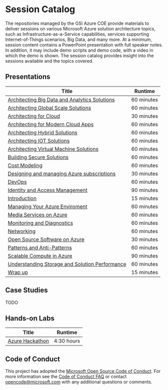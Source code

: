 # Session Catalog

The repositories managed by the GSI Azure COE provide materials to deliver sessions on various Microsoft Azure solution architecture topics, such as Infrastructure-as-a-Service capabilities, services supporting Internet-of-Things scenarios, Big Data, and many more. At a minimum, session content contains a PowerPoint presentation with full speaker notes. In addition, it may include demo scripts and demo code, with a video in which the demo is shown. The session catalog provides insight into the sessions available and the topics covered.

## Presentations
Title|Runtime
-------------|-------
[Architecting Big Data and Analytics Solutions](https://github.com/GSIAzureCOE/Big-Data)|60 minutes
[Architecting Global Scale Solutions](https://github.com/GSIAzureCOE/Global-Scale)|60 minutes
[Architecting for Cloud](https://github.com/GSIAzureCOE/Art-of-the-Possible)|30 minutes
[Architecting for Modern Cloud Apps](https://github.com/GSIAzureCOE/Modern-Apps)|60 minutes
[Architecting Hybrid Solutions](https://github.com/GSIAzureCOE/Hybrid)|60 minutes
[Architecting IOT Solutions](https://github.com/GSIAzureCOE/IOT)|60 minutes
[Architecting Virtual Machine Solutions](https://github.com/GSIAzureCOE/Virtual-Machine-Solutions)|60 minutes
[Building Secure Solutions](https://github.com/GSIAzureCOE/Secure-Solutions)|60 minutes
[Cost Modeling](https://github.com/GSIAzureCOE/Cost-Modeling)|60 minutes
[Designing and managing Azure subscriptions](https://github.com/GSIAzureCOE/Designing-and-Managing-Azure-Subscriptions)|30 minutes
[DevOps](https://github.com/GSIAzureCOE/DevOps)|60 minutes
[Identity and Access Management](https://github.com/GSIAzureCOE/Identity-and-Access-Management)|90 minutes
[Introduction](https://github.com/GSIAzureCOE/Welcome)|15 minutes
[Managing Your Azure Enviroment](https://github.com/GSIAzureCOE/Managing-Your-Azure-Enviroment)|60 minutes
[Media Services on Azure](https://github.com/GSIAzureCOE/Media-Services)|60 minutes
[Monitoring and Diagnostics](https://github.com/GSIAzureCOE/Monitoring-and-Diagnostics)|60 minutes
[Networking](https://github.com/GSIAzureCOE/Networking)|60 minutes
[Open Source Software on Azure](https://github.com/GSIAzureCOE/OSS)|30 minutes
[Patterns and Anti-Patterns](https://github.com/GSIAzureCOE/Cloud-Patterns-and-Anti-Patterns)|60 minutes
[Scalable Compute in Azure](https://github.com/GSIAzureCOE/Compute)|90 minutes
[Understanding Storage and Solution Performance](https://github.com/GSIAzureCOE/Storage)|60 minutes
[Wrap up](https://github.com/GSIAzureCOE/Wrap-Up)|15 minutes

## Case Studies
TODO

## Hands-on Labs
Title|Runtime
-------------|-------
[Azure Hackathon](https://github.com/GSIAzureCOE/Hackathon)|4:30 hours

## Code of Conduct

This project has adopted the [Microsoft Open Source Code of Conduct](https://opensource.microsoft.com/codeofconduct/). For more information see the [Code of Conduct FAQ](https://opensource.microsoft.com/codeofconduct/faq/) or contact [opencode@microsoft.com](mailto:opencode@microsoft.com) with any additional questions or comments.
